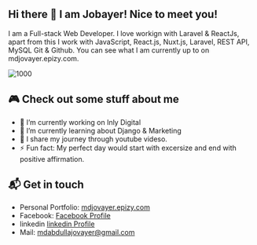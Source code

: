 ## Hi there 👋 I am Jobayer! Nice to meet you!
I am a Full-stack Web Developer. I love workign with Laravel & ReactJs, apart from this I work with JavaScript, React.js, Nuxt.js, Laravel, REST API, MySQL Git & Github. You can see what I am currently up to on mdjovayer.epizy.com.

![1000](https://komarev.com/ghpvc/?username=mdjovayer)

## 🎮 Check out some stuff about me
 - 🔭 I’m currently working on Inly Digital
 - 🌱 I’m currently learning about Django & Marketing
 - 👯 I share my journey through youtube videso.
 - ⚡ Fun fact: My perfect day would start with excersize and end with positive affirmation.

## 📬 Get in touch
- Personal Portfolio: [mdjovayer.epizy.com](mdjovayer.epizy.com)
- Facebook: [Facebook Profile](https://www.facebook.com/mdabdullahjovayer)
- linkedin [linkedin Profile](https://www.linkedin.com/in/md-abdullah-jovayer-643208243)
- Mail: mdabdullajovayer@gmail.com
